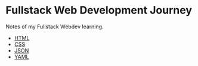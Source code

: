 <h1 align="left"> Fullstack Web Development Journey </h1>

<p align="left"> Notes of my Fullstack Webdev learning.</p>

- [HTML](https://github.com/shubhsharma19/web-development-notes/tree/main/HTML)
- [CSS](https://github.com/shubhsharma19/web-development-notes/tree/main/CSS)
- [JSON](https://github.com/shubhsharma19/web-development-notes/tree/main/JSON)
- [YAML](https://github.com/shubhsharma19/web-development-notes/tree/main/YAML)
